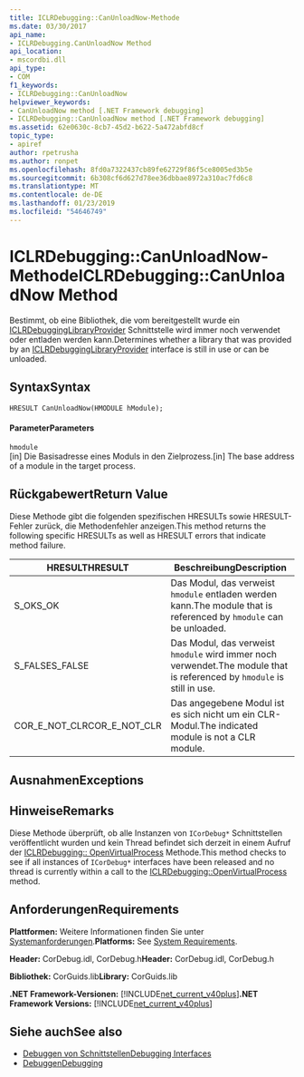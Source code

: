 ```yaml
---
title: ICLRDebugging::CanUnloadNow-Methode
ms.date: 03/30/2017
api_name:
- ICLRDebugging.CanUnloadNow Method
api_location:
- mscordbi.dll
api_type:
- COM
f1_keywords:
- ICLRDebugging::CanUnloadNow
helpviewer_keywords:
- CanUnloadNow method [.NET Framework debugging]
- ICLRDebugging::CanUnloadNow method [.NET Framework debugging]
ms.assetid: 62e0630c-8cb7-45d2-b622-5a472abfd8cf
topic_type:
- apiref
author: rpetrusha
ms.author: ronpet
ms.openlocfilehash: 8fd0a7322437cb89fe62729f86f5ce8005ed3b5e
ms.sourcegitcommit: 6b308cf6d627d78ee36dbbae8972a310ac7fd6c8
ms.translationtype: MT
ms.contentlocale: de-DE
ms.lasthandoff: 01/23/2019
ms.locfileid: "54646749"
---
```

# <a name="iclrdebuggingcanunloadnow-method"></a><span data-ttu-id="5cc1a-102">ICLRDebugging::CanUnloadNow-Methode</span><span class="sxs-lookup"><span data-stu-id="5cc1a-102">ICLRDebugging::CanUnloadNow Method</span></span>
<span data-ttu-id="5cc1a-103">Bestimmt, ob eine Bibliothek, die vom bereitgestellt wurde ein [ICLRDebuggingLibraryProvider](../../../../docs/framework/unmanaged-api/debugging/iclrdebugginglibraryprovider-interface.md) Schnittstelle wird immer noch verwendet oder entladen werden kann.</span><span class="sxs-lookup"><span data-stu-id="5cc1a-103">Determines whether a library that was provided by an [ICLRDebuggingLibraryProvider](../../../../docs/framework/unmanaged-api/debugging/iclrdebugginglibraryprovider-interface.md) interface is still in use or can be unloaded.</span></span>  
  
## <a name="syntax"></a><span data-ttu-id="5cc1a-104">Syntax</span><span class="sxs-lookup"><span data-stu-id="5cc1a-104">Syntax</span></span>  
  
```  
HRESULT CanUnloadNow(HMODULE hModule);  
```  
  
#### <a name="parameters"></a><span data-ttu-id="5cc1a-105">Parameter</span><span class="sxs-lookup"><span data-stu-id="5cc1a-105">Parameters</span></span>  
 `hmodule`  
 <span data-ttu-id="5cc1a-106">[in] Die Basisadresse eines Moduls in den Zielprozess.</span><span class="sxs-lookup"><span data-stu-id="5cc1a-106">[in] The base address of a module in the target process.</span></span>  
  
## <a name="return-value"></a><span data-ttu-id="5cc1a-107">Rückgabewert</span><span class="sxs-lookup"><span data-stu-id="5cc1a-107">Return Value</span></span>  
 <span data-ttu-id="5cc1a-108">Diese Methode gibt die folgenden spezifischen HRESULTs sowie HRESULT-Fehler zurück, die Methodenfehler anzeigen.</span><span class="sxs-lookup"><span data-stu-id="5cc1a-108">This method returns the following specific HRESULTs as well as HRESULT errors that indicate method failure.</span></span>  
  
|<span data-ttu-id="5cc1a-109">HRESULT</span><span class="sxs-lookup"><span data-stu-id="5cc1a-109">HRESULT</span></span>|<span data-ttu-id="5cc1a-110">Beschreibung</span><span class="sxs-lookup"><span data-stu-id="5cc1a-110">Description</span></span>|  
|-------------|-----------------|  
|<span data-ttu-id="5cc1a-111">S_OK</span><span class="sxs-lookup"><span data-stu-id="5cc1a-111">S_OK</span></span>|<span data-ttu-id="5cc1a-112">Das Modul, das verweist `hmodule` entladen werden kann.</span><span class="sxs-lookup"><span data-stu-id="5cc1a-112">The module that is referenced by `hmodule` can be unloaded.</span></span>|  
|<span data-ttu-id="5cc1a-113">S_FALSE</span><span class="sxs-lookup"><span data-stu-id="5cc1a-113">S_FALSE</span></span>|<span data-ttu-id="5cc1a-114">Das Modul, das verweist `hmodule` wird immer noch verwendet.</span><span class="sxs-lookup"><span data-stu-id="5cc1a-114">The module that is referenced by `hmodule` is still in use.</span></span>|  
|<span data-ttu-id="5cc1a-115">COR_E_NOT_CLR</span><span class="sxs-lookup"><span data-stu-id="5cc1a-115">COR_E_NOT_CLR</span></span>|<span data-ttu-id="5cc1a-116">Das angegebene Modul ist es sich nicht um ein CLR-Modul.</span><span class="sxs-lookup"><span data-stu-id="5cc1a-116">The indicated module is not a CLR module.</span></span>|  
  
## <a name="exceptions"></a><span data-ttu-id="5cc1a-117">Ausnahmen</span><span class="sxs-lookup"><span data-stu-id="5cc1a-117">Exceptions</span></span>  
  
## <a name="remarks"></a><span data-ttu-id="5cc1a-118">Hinweise</span><span class="sxs-lookup"><span data-stu-id="5cc1a-118">Remarks</span></span>  
 <span data-ttu-id="5cc1a-119">Diese Methode überprüft, ob alle Instanzen von `ICorDebug*` Schnittstellen veröffentlicht wurden und kein Thread befindet sich derzeit in einem Aufruf der [ICLRDebugging:: OpenVirtualProcess](../../../../docs/framework/unmanaged-api/debugging/iclrdebugging-openvirtualprocess-method.md) Methode.</span><span class="sxs-lookup"><span data-stu-id="5cc1a-119">This method checks to see if all instances of `ICorDebug*` interfaces have been released and no thread is currently within a call to the [ICLRDebugging::OpenVirtualProcess](../../../../docs/framework/unmanaged-api/debugging/iclrdebugging-openvirtualprocess-method.md) method.</span></span>  
  
## <a name="requirements"></a><span data-ttu-id="5cc1a-120">Anforderungen</span><span class="sxs-lookup"><span data-stu-id="5cc1a-120">Requirements</span></span>  
 <span data-ttu-id="5cc1a-121">**Plattformen:** Weitere Informationen finden Sie unter [Systemanforderungen](../../../../docs/framework/get-started/system-requirements.md).</span><span class="sxs-lookup"><span data-stu-id="5cc1a-121">**Platforms:** See [System Requirements](../../../../docs/framework/get-started/system-requirements.md).</span></span>  
  
 <span data-ttu-id="5cc1a-122">**Header:** CorDebug.idl, CorDebug.h</span><span class="sxs-lookup"><span data-stu-id="5cc1a-122">**Header:** CorDebug.idl, CorDebug.h</span></span>  
  
 <span data-ttu-id="5cc1a-123">**Bibliothek:** CorGuids.lib</span><span class="sxs-lookup"><span data-stu-id="5cc1a-123">**Library:** CorGuids.lib</span></span>  
  
 <span data-ttu-id="5cc1a-124">**.NET Framework-Versionen:** [!INCLUDE[net_current_v40plus](../../../../includes/net-current-v40plus-md.md)]</span><span class="sxs-lookup"><span data-stu-id="5cc1a-124">**.NET Framework Versions:** [!INCLUDE[net_current_v40plus](../../../../includes/net-current-v40plus-md.md)]</span></span>  
  
## <a name="see-also"></a><span data-ttu-id="5cc1a-125">Siehe auch</span><span class="sxs-lookup"><span data-stu-id="5cc1a-125">See also</span></span>
- [<span data-ttu-id="5cc1a-126">Debuggen von Schnittstellen</span><span class="sxs-lookup"><span data-stu-id="5cc1a-126">Debugging Interfaces</span></span>](../../../../docs/framework/unmanaged-api/debugging/debugging-interfaces.md)
- [<span data-ttu-id="5cc1a-127">Debuggen</span><span class="sxs-lookup"><span data-stu-id="5cc1a-127">Debugging</span></span>](../../../../docs/framework/unmanaged-api/debugging/index.md)
